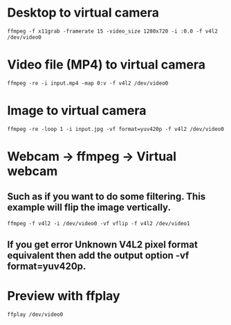 # Desktop to virtual camera

    ffmpeg -f x11grab -framerate 15 -video_size 1280x720 -i :0.0 -f v4l2 /dev/video0

# Video file (MP4) to virtual camera

    ffmpeg -re -i input.mp4 -map 0:v -f v4l2 /dev/video0

# Image to virtual camera

    ffmpeg -re -loop 1 -i input.jpg -vf format=yuv420p -f v4l2 /dev/video0

# Webcam → ffmpeg → Virtual webcam
## Such as if you want to do some filtering. This example will flip the image vertically.

    ffmpeg -f v4l2 -i /dev/video0 -vf vflip -f v4l2 /dev/video1

## If you get error Unknown V4L2 pixel format equivalent then add the output option -vf format=yuv420p.

# Preview with ffplay
    ffplay /dev/video0
